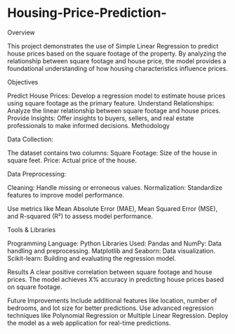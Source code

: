 # Housing-Price-Prediction-
Overview

This project demonstrates the use of Simple Linear Regression to predict house prices based on the square footage of the property. By analyzing the relationship between square footage and house price, the model provides a foundational understanding of how housing characteristics influence prices.

Objectives

Predict House Prices: Develop a regression model to estimate house prices using square footage as the primary feature.
Understand Relationships: Analyze the linear relationship between square footage and house prices.
Provide Insights: Offer insights to buyers, sellers, and real estate professionals to make informed decisions.
Methodology

Data Collection:

The dataset contains two columns:
Square Footage: Size of the house in square feet.
Price: Actual price of the house.

Data Preprocessing:

Cleaning: Handle missing or erroneous values.
Normalization: Standardize features to improve model performance.

Use metrics like Mean Absolute Error (MAE), Mean Squared Error (MSE), and R-squared (R²) to assess model performance.

Tools & Libraries

Programming Language: Python
Libraries Used:
Pandas and NumPy: Data handling and preprocessing.
Matplotlib and Seaborn: Data visualization.
Scikit-learn: Building and evaluating the regression model.

Results
A clear positive correlation between square footage and house prices.
The model achieves X% accuracy in predicting house prices based on square footage.

Future Improvements
Include additional features like location, number of bedrooms, and lot size for better predictions.
Use advanced regression techniques like Polynomial Regression or Multiple Linear Regression.
Deploy the model as a web application for real-time predictions.
